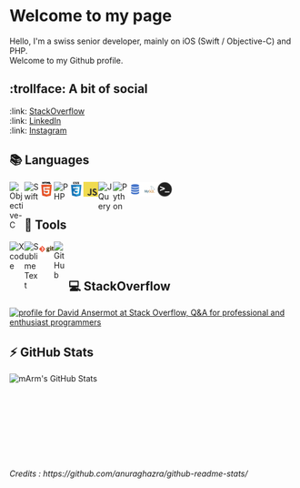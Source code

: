 # Welcome to my page
Hello, I'm a swiss senior developer, mainly on iOS (Swift / Objective-C) and PHP.<br />
Welcome to my Github profile.

## :trollface: A bit of social
<p>
:link: <a href="https://stackoverflow.com/users/785593/david-ansermot" target="_blank" title="StackOverflow">StackOverflow</a><br />
:link: <a href="https://www.linkedin.com/in/davidansermot/" target="_blank" title="LinkedIn">LinkedIn</a><br />
:link: <a href="https://www.instagram.com/marm.ch/" target="_blank" title="Instagram">Instagram</a><br />
</p>

## :books: Languages
<div>
  <img align="left" alt="Objective-C" width="26px" src="https://cdn-icons-png.flaticon.com/512/5977/5977575.png" />
  <img align="left" alt="Swift" width="26px" src="https://cdn-icons-png.flaticon.com/512/5968/5968371.png" />
  <img align="left" alt="HTML5" width="26px" src="https://raw.githubusercontent.com/github/explore/80688e429a7d4ef2fca1e82350fe8e3517d3494d/topics/html/html.png" />
  <img align="left" alt="PHP" width="26px" src="https://cdn-icons-png.flaticon.com/512/919/919830.png" />
  <img align="left" alt="CSS3" width="26px" src="https://raw.githubusercontent.com/github/explore/80688e429a7d4ef2fca1e82350fe8e3517d3494d/topics/css/css.png" />
  <img align="left" alt="JavaScript" width="26px" src="https://raw.githubusercontent.com/github/explore/80688e429a7d4ef2fca1e82350fe8e3517d3494d/topics/javascript/javascript.png" />
  <img align="left" alt="JQuery" width="26px" src="https://icon-library.com/images/jquery-icon-png/jquery-icon-png-7.jpg" />
  <img align="left" alt="Python" width="26px" src="https://cdn-icons-png.flaticon.com/512/5968/5968350.png" />
  <img align="left" alt="SQL" width="26px" src="https://raw.githubusercontent.com/github/explore/80688e429a7d4ef2fca1e82350fe8e3517d3494d/topics/sql/sql.png" />
  <img align="left" alt="MySQL" width="26px" src="https://raw.githubusercontent.com/github/explore/80688e429a7d4ef2fca1e82350fe8e3517d3494d/topics/mysql/mysql.png" />
  <img align="left" alt="Terminal" width="26px" src="https://raw.githubusercontent.com/github/explore/80688e429a7d4ef2fca1e82350fe8e3517d3494d/topics/terminal/terminal.png" />
</p>
<br />
<br />

## :wrench: Tools
<div>
  <img align="left" alt="Xcode" width="26px" src="https://cdn-icons-png.flaticon.com/512/5977/5977575.png" />
  <img align="left" alt="Sublime Text" width="26px" src="https://cdn.worldvectorlogo.com/logos/sublime-text.svg" />
  <img align="left" alt="Git" width="26px" src="https://raw.githubusercontent.com/github/explore/80688e429a7d4ef2fca1e82350fe8e3517d3494d/topics/git/git.png" />
  <img align="left" alt="GitHub" width="26px" src="https://cdn-icons-png.flaticon.com/512/733/733553.png" />
</p>
<br />
<br />


## :computer: StackOverflow
<a href="https://stackoverflow.com/users/785593/david-ansermot"><img src="https://stackoverflow.com/users/flair/785593.png" width="208" height="58" alt="profile for David Ansermot at Stack Overflow, Q&amp;A for professional and enthusiast programmers" title="profile for David Ansermot at Stack Overflow, Q&amp;A for professional and enthusiast programmers"></a>

## :zap: GitHub Stats
<img align="left" alt="mArm's GitHub Stats" src="https://github-readme-stats.vercel.app/api?username=mArm-ch&show_icons=true&hide_border=true&theme=prussian" />
<br /> <br /><br /> <br /><br /> <br /><br /> <br /><br />
<p><i>Credits : https://github.com/anuraghazra/github-readme-stats/</i></p>

<!--

Here are some ideas to get you started:

- 🔭 I’m currently working on ...
- 🌱 I’m currently learning ...
- 👯 I’m looking to collaborate on ...
- 🤔 I’m looking for help with ...
- 💬 Ask me about ...
- 📫 How to reach me: ...
- 😄 Pronouns: ...
- ⚡ Fun fact: ...
-->

